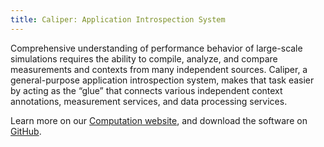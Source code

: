 ```yaml
---
title: Caliper: Application Introspection System
---
```


Comprehensive understanding of performance behavior of large-scale simulations requires the ability to compile, analyze, and compare measurements and contexts from many independent sources. Caliper, a general-purpose application introspection system, makes that task easier by acting as the “glue” that connects various independent context annotations, measurement services, and data processing services.

Learn more on our [Computation website](https://computation.llnl.gov/projects/caliper), and download the software on [GitHub](https://github.com/llnl/Caliper).
